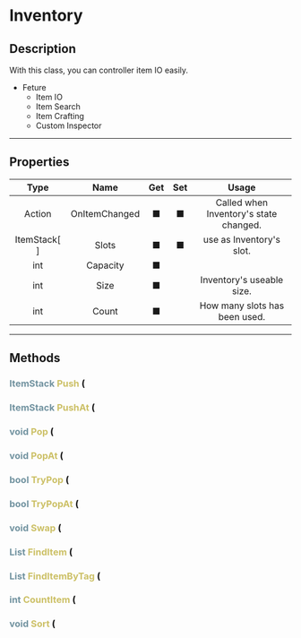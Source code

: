 # Inventory

## Description

With this class, you can controller item IO easily.
- Feture
    - Item IO
    - Item Search
    - Item Crafting
    - Custom Inspector

--- 
## Properties


|Type|Name|Get|Set|Usage|
|:-:|:-:|:-:|:-:|:-:|
|Action|OnItemChanged|   ■|   ■|Called when Inventory's state changed.|
|ItemStack[ ]|Slots|   ■|   ■|use as Inventory's slot.|
|int|Capacity|   ■|||
|int|Size|   ■||Inventory's useable size.|
|int|Count|   ■||How many slots has been used.|


--- 
## Methods

###  <font color=#7293A0>ItemStack</font> <font color=#CCC066>Push</font> ( 

###  <font color=#7293A0>ItemStack</font> <font color=#CCC066>PushAt</font> ( 

###  <font color=#7293A0>void</font> <font color=#CCC066>Pop</font> ( 

###  <font color=#7293A0>void</font> <font color=#CCC066>PopAt</font> ( 

###  <font color=#7293A0>bool</font> <font color=#CCC066>TryPop</font> ( 

###  <font color=#7293A0>bool</font> <font color=#CCC066>TryPopAt</font> ( 

###  <font color=#7293A0>void</font> <font color=#CCC066>Swap</font> ( 

###  <font color=#7293A0>List<int></font> <font color=#CCC066>FindItem</font> ( 

###  <font color=#7293A0>List<int></font> <font color=#CCC066>FindItemByTag</font> ( 

###  <font color=#7293A0>int</font> <font color=#CCC066>CountItem</font> ( 

###  <font color=#7293A0>void</font> <font color=#CCC066>Sort</font> ( 

